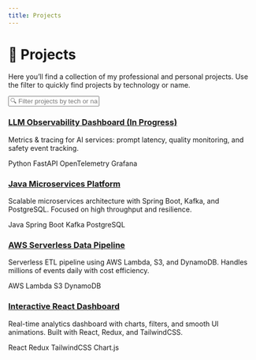```yaml
---
title: Projects
---
```


<h1 class="text-3xl font-bold mb-4">🚀 Projects</h1>
<p class="text-gray-600 mb-6">
Here you’ll find a collection of my professional and personal projects.  
Use the filter to quickly find projects by technology or name.
</p>

<input id="filterInput" class="search" placeholder="🔍 Filter projects by tech or name…" />

<div class="grid cards">
  <div class="card project-card">
    <h3><a href="/projects/llm-obs">LLM Observability Dashboard (In Progress)</a></h3>
    <p class="small">
      Metrics & tracing for AI services: prompt latency, quality monitoring, and safety event tracking.
    </p>
    <span class="tag">Python</span>
    <span class="tag">FastAPI</span>
    <span class="tag">OpenTelemetry</span>
    <span class="tag">Grafana</span>
  </div>

  <div class="card project-card">
    <h3><a href="/projects/java-microservices">Java Microservices Platform</a></h3>
    <p class="small">
      Scalable microservices architecture with Spring Boot, Kafka, and PostgreSQL.  
      Focused on high throughput and resilience.
    </p>
    <span class="tag">Java</span>
    <span class="tag">Spring Boot</span>
    <span class="tag">Kafka</span>
    <span class="tag">PostgreSQL</span>
  </div>

  <div class="card project-card">
    <h3><a href="/projects/aws-serverless">AWS Serverless Data Pipeline</a></h3>
    <p class="small">
      Serverless ETL pipeline using AWS Lambda, S3, and DynamoDB.  
      Handles millions of events daily with cost efficiency.
    </p>
    <span class="tag">AWS</span>
    <span class="tag">Lambda</span>
    <span class="tag">S3</span>
    <span class="tag">DynamoDB</span>
  </div>

  <div class="card project-card">
    <h3><a href="/projects/react-dashboard">Interactive React Dashboard</a></h3>
    <p class="small">
      Real-time analytics dashboard with charts, filters, and smooth UI animations.  
      Built with React, Redux, and TailwindCSS.
    </p>
    <span class="tag">React</span>
    <span class="tag">Redux</span>
    <span class="tag">TailwindCSS</span>
    <span class="tag">Chart.js</span>
  </div>
</div>

<script>
  // Simple client-side filtering for projects
  document.getElementById('filterInput').addEventListener('keyup', function () {
    let filter = this.value.toLowerCase();
    let cards = document.querySelectorAll('.project-card');
    cards.forEach(card => {
      let text = card.innerText.toLowerCase();
      card.style.display = text.includes(filter) ? '' : 'none';
    });
  });
</script>
